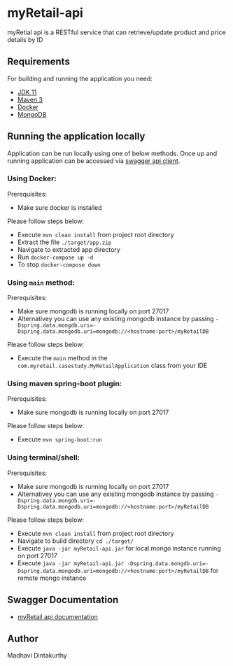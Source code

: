 # myRetail-api

myRetial api is a RESTful service that can retrieve/update product and price details by ID

## Requirements

For building and running the application you need:

- [JDK 11](https://www.oracle.com/technetwork/java/javase/downloads/jdk11-downloads-5066655.html)
- [Maven 3](https://maven.apache.org)
- [Docker](https://www.docker.com/products/docker-desktop)
- [MongoDB](https://www.mongodb.com/download-center)

## Running the application locally

Application can be run locally using one of below methods. Once up and running application can be accessed via [swagger api client](http://localhost:8080/swagger-ui.html).
### Using Docker:

Prerequisites:

- Make sure docker is installed

Please follow steps below:
 - Execute `mvn clean install` from project root directory
 - Extract the file `./target/app.zip`
 - Navigate to extracted app directory
 - Run `docker-compose up -d`
 - To stop `docker-compose down`

### Using `main` method:
Prerequisites:
- Make sure mongodb is running locally on port 27017
- Alternativey you can use any existing mongodb instance by passing `-Dspring.data.mongdb.uri=-Dspring.data.mongodb.uri=mongodb://<hostname:port>/myRetailDB`

Please follow steps below:
- Execute the `main` method in the `com.myretail.casestudy.MyRetailApplication` class from your IDE

### Using maven spring-boot plugin:
Prerequisites:
- Make sure mongodb is running locally on port 27017

Please follow steps below:
- Execute `mvn spring-boot:run`

### Using terminal/shell:
Prerequisites:
- Make sure mongodb is running locally on port 27017
- Alternativey you can use any existing mongodb instance by passing `-Dspring.data.mongdb.uri=-Dspring.data.mongodb.uri=mongodb://<hostname:port>/myRetailDB`

Please follow steps below:
- Execute `mvn clean install` from project root directory
- Navigate to build directory `cd ./target/`
- Execute `java -jar myRetail-api.jar` for local mongo instance running on port 27017
- Execute `java -jar myRetail-api.jar -Dspring.data.mongdb.uri=-Dspring.data.mongodb.uri=mongodb://<hostname:port>/myRetailDB` for remote mongo instance

## Swagger Documentation
- [myRetail api documentation](http://localhost:8080/swagger-ui.html)

## Author
Madhavi Dintakurthy
